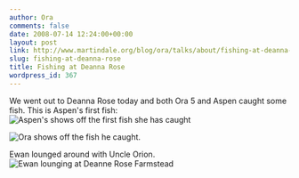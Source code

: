 ```yaml
---
author: Ora
comments: false
date: 2008-07-14 12:24:00+00:00
layout: post
link: http://www.martindale.org/blog/ora/talks/about/fishing-at-deanna-rose
slug: fishing-at-deanna-rose
title: Fishing at Deanna Rose
wordpress_id: 367
---
```


We went out to Deanna Rose today and both Ora 5 and Aspen caught some fish. This is Aspen's first fish:  
![Aspen's shows off the first fish she has caught](http://www.martindale.org/uploaded_images/IMG_2271-771187.jpg)  
  
![Ora shows off the fish he caught.](http://www.martindale.org/uploaded_images/IMG_2272-771225.jpg)  
  
Ewan lounged around with Uncle Orion.  
![Ewan lounging at Deanne Rose Farmstead](http://www.martindale.org/uploaded_images/IMG_2277-711557.jpg)
